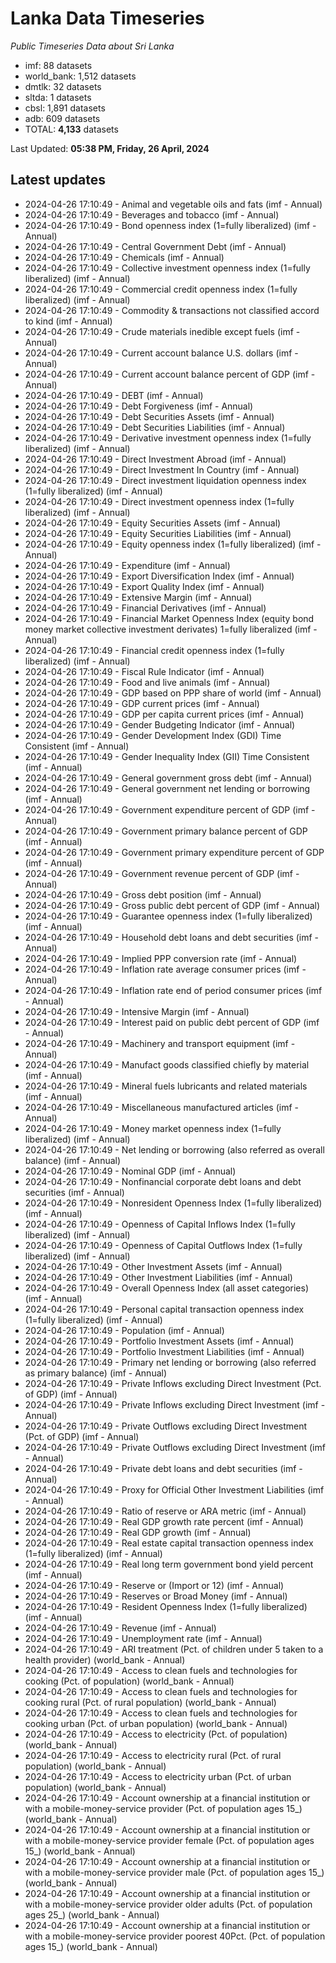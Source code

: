 # Lanka Data Timeseries
*Public Timeseries Data about Sri Lanka*

* imf: 88 datasets
* world_bank: 1,512 datasets
* dmtlk: 32 datasets
* sltda: 1 datasets
* cbsl: 1,891 datasets
* adb: 609 datasets
* TOTAL: **4,133** datasets

Last Updated: **05:38 PM, Friday, 26 April, 2024**

## Latest updates

* 2024-04-26 17:10:49 - Animal and vegetable oils and fats (imf - Annual)
* 2024-04-26 17:10:49 - Beverages and tobacco (imf - Annual)
* 2024-04-26 17:10:49 - Bond openness index (1=fully liberalized) (imf - Annual)
* 2024-04-26 17:10:49 - Central Government Debt (imf - Annual)
* 2024-04-26 17:10:49 - Chemicals (imf - Annual)
* 2024-04-26 17:10:49 - Collective investment openness index (1=fully liberalized) (imf - Annual)
* 2024-04-26 17:10:49 - Commercial credit openness index (1=fully liberalized) (imf - Annual)
* 2024-04-26 17:10:49 - Commodity & transactions not classified accord to kind (imf - Annual)
* 2024-04-26 17:10:49 - Crude materials inedible except fuels (imf - Annual)
* 2024-04-26 17:10:49 - Current account balance U.S. dollars (imf - Annual)
* 2024-04-26 17:10:49 - Current account balance percent of GDP (imf - Annual)
* 2024-04-26 17:10:49 - DEBT (imf - Annual)
* 2024-04-26 17:10:49 - Debt Forgiveness (imf - Annual)
* 2024-04-26 17:10:49 - Debt Securities Assets (imf - Annual)
* 2024-04-26 17:10:49 - Debt Securities Liabilities (imf - Annual)
* 2024-04-26 17:10:49 - Derivative investment openness index (1=fully liberalized) (imf - Annual)
* 2024-04-26 17:10:49 - Direct Investment Abroad (imf - Annual)
* 2024-04-26 17:10:49 - Direct Investment In Country (imf - Annual)
* 2024-04-26 17:10:49 - Direct investment liquidation openness index (1=fully liberalized) (imf - Annual)
* 2024-04-26 17:10:49 - Direct investment openness index (1=fully liberalized) (imf - Annual)
* 2024-04-26 17:10:49 - Equity Securities Assets (imf - Annual)
* 2024-04-26 17:10:49 - Equity Securities Liabilities (imf - Annual)
* 2024-04-26 17:10:49 - Equity openness index (1=fully liberalized) (imf - Annual)
* 2024-04-26 17:10:49 - Expenditure (imf - Annual)
* 2024-04-26 17:10:49 - Export Diversification Index (imf - Annual)
* 2024-04-26 17:10:49 - Export Quality Index (imf - Annual)
* 2024-04-26 17:10:49 - Extensive Margin (imf - Annual)
* 2024-04-26 17:10:49 - Financial Derivatives (imf - Annual)
* 2024-04-26 17:10:49 - Financial Market Openness Index (equity bond money market collective investment derivates) 1=fully liberalized (imf - Annual)
* 2024-04-26 17:10:49 - Financial credit openness index (1=fully liberalized) (imf - Annual)
* 2024-04-26 17:10:49 - Fiscal Rule Indicator (imf - Annual)
* 2024-04-26 17:10:49 - Food and live animals (imf - Annual)
* 2024-04-26 17:10:49 - GDP based on PPP share of world (imf - Annual)
* 2024-04-26 17:10:49 - GDP current prices (imf - Annual)
* 2024-04-26 17:10:49 - GDP per capita current prices (imf - Annual)
* 2024-04-26 17:10:49 - Gender Budgeting Indicator (imf - Annual)
* 2024-04-26 17:10:49 - Gender Development Index (GDI) Time Consistent (imf - Annual)
* 2024-04-26 17:10:49 - Gender Inequality Index (GII) Time Consistent (imf - Annual)
* 2024-04-26 17:10:49 - General government gross debt (imf - Annual)
* 2024-04-26 17:10:49 - General government net lending or borrowing (imf - Annual)
* 2024-04-26 17:10:49 - Government expenditure percent of GDP (imf - Annual)
* 2024-04-26 17:10:49 - Government primary balance percent of GDP (imf - Annual)
* 2024-04-26 17:10:49 - Government primary expenditure percent of GDP (imf - Annual)
* 2024-04-26 17:10:49 - Government revenue percent of GDP (imf - Annual)
* 2024-04-26 17:10:49 - Gross debt position (imf - Annual)
* 2024-04-26 17:10:49 - Gross public debt percent of GDP (imf - Annual)
* 2024-04-26 17:10:49 - Guarantee openness index (1=fully liberalized) (imf - Annual)
* 2024-04-26 17:10:49 - Household debt loans and debt securities (imf - Annual)
* 2024-04-26 17:10:49 - Implied PPP conversion rate (imf - Annual)
* 2024-04-26 17:10:49 - Inflation rate average consumer prices (imf - Annual)
* 2024-04-26 17:10:49 - Inflation rate end of period consumer prices (imf - Annual)
* 2024-04-26 17:10:49 - Intensive Margin (imf - Annual)
* 2024-04-26 17:10:49 - Interest paid on public debt percent of GDP (imf - Annual)
* 2024-04-26 17:10:49 - Machinery and transport equipment (imf - Annual)
* 2024-04-26 17:10:49 - Manufact goods classified chiefly by material (imf - Annual)
* 2024-04-26 17:10:49 - Mineral fuels lubricants and related materials (imf - Annual)
* 2024-04-26 17:10:49 - Miscellaneous manufactured articles (imf - Annual)
* 2024-04-26 17:10:49 - Money market openness index (1=fully liberalized) (imf - Annual)
* 2024-04-26 17:10:49 - Net lending or borrowing (also referred as overall balance) (imf - Annual)
* 2024-04-26 17:10:49 - Nominal GDP (imf - Annual)
* 2024-04-26 17:10:49 - Nonfinancial corporate debt loans and debt securities (imf - Annual)
* 2024-04-26 17:10:49 - Nonresident Openness Index (1=fully liberalized) (imf - Annual)
* 2024-04-26 17:10:49 - Openness of Capital Inflows Index (1=fully liberalized) (imf - Annual)
* 2024-04-26 17:10:49 - Openness of Capital Outflows Index (1=fully liberalized) (imf - Annual)
* 2024-04-26 17:10:49 - Other Investment Assets (imf - Annual)
* 2024-04-26 17:10:49 - Other Investment Liabilities (imf - Annual)
* 2024-04-26 17:10:49 - Overall Openness Index (all asset categories) (imf - Annual)
* 2024-04-26 17:10:49 - Personal capital transaction openness index (1=fully liberalized) (imf - Annual)
* 2024-04-26 17:10:49 - Population (imf - Annual)
* 2024-04-26 17:10:49 - Portfolio Investment Assets (imf - Annual)
* 2024-04-26 17:10:49 - Portfolio Investment Liabilities (imf - Annual)
* 2024-04-26 17:10:49 - Primary net lending or borrowing (also referred as primary balance) (imf - Annual)
* 2024-04-26 17:10:49 - Private Inflows excluding Direct Investment (Pct. of GDP) (imf - Annual)
* 2024-04-26 17:10:49 - Private Inflows excluding Direct Investment (imf - Annual)
* 2024-04-26 17:10:49 - Private Outflows excluding Direct Investment (Pct. of GDP) (imf - Annual)
* 2024-04-26 17:10:49 - Private Outflows excluding Direct Investment (imf - Annual)
* 2024-04-26 17:10:49 - Private debt loans and debt securities (imf - Annual)
* 2024-04-26 17:10:49 - Proxy for Official Other Investment Liabilities (imf - Annual)
* 2024-04-26 17:10:49 - Ratio of reserve or ARA metric (imf - Annual)
* 2024-04-26 17:10:49 - Real GDP growth rate percent (imf - Annual)
* 2024-04-26 17:10:49 - Real GDP growth (imf - Annual)
* 2024-04-26 17:10:49 - Real estate capital transaction openness index (1=fully liberalized) (imf - Annual)
* 2024-04-26 17:10:49 - Real long term government bond yield percent (imf - Annual)
* 2024-04-26 17:10:49 - Reserve or (Import or 12) (imf - Annual)
* 2024-04-26 17:10:49 - Reserves or Broad Money (imf - Annual)
* 2024-04-26 17:10:49 - Resident Openness Index (1=fully liberalized) (imf - Annual)
* 2024-04-26 17:10:49 - Revenue (imf - Annual)
* 2024-04-26 17:10:49 - Unemployment rate (imf - Annual)
* 2024-04-26 17:10:49 - ARI treatment (Pct. of children under 5 taken to a health provider) (world_bank - Annual)
* 2024-04-26 17:10:49 - Access to clean fuels and technologies for cooking (Pct. of population) (world_bank - Annual)
* 2024-04-26 17:10:49 - Access to clean fuels and technologies for cooking rural (Pct. of rural population) (world_bank - Annual)
* 2024-04-26 17:10:49 - Access to clean fuels and technologies for cooking urban (Pct. of urban population) (world_bank - Annual)
* 2024-04-26 17:10:49 - Access to electricity (Pct. of population) (world_bank - Annual)
* 2024-04-26 17:10:49 - Access to electricity rural (Pct. of rural population) (world_bank - Annual)
* 2024-04-26 17:10:49 - Access to electricity urban (Pct. of urban population) (world_bank - Annual)
* 2024-04-26 17:10:49 - Account ownership at a financial institution or with a mobile-money-service provider (Pct. of population ages 15_) (world_bank - Annual)
* 2024-04-26 17:10:49 - Account ownership at a financial institution or with a mobile-money-service provider female (Pct. of population ages 15_) (world_bank - Annual)
* 2024-04-26 17:10:49 - Account ownership at a financial institution or with a mobile-money-service provider male (Pct. of population ages 15_) (world_bank - Annual)
* 2024-04-26 17:10:49 - Account ownership at a financial institution or with a mobile-money-service provider older adults (Pct. of population ages 25_) (world_bank - Annual)
* 2024-04-26 17:10:49 - Account ownership at a financial institution or with a mobile-money-service provider poorest 40Pct. (Pct. of population ages 15_) (world_bank - Annual)